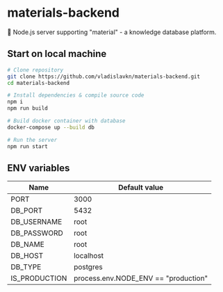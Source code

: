 # materials-backend
📝 Node.js server supporting "material" - a knowledge database platform.

## Start on local machine

```bash
# Clone repository
git clone https://github.com/vladislavkn/materials-backend.git
cd materials-backend
```
```bash
# Install dependencies & compile source code
npm i
npm run build
```
```bash
# Build docker container with database
docker-compose up --build db
```
```bash
# Run the server
npm run start
```

## ENV variables

| Name          | Default value                          |
|---------------|----------------------------------------|
| PORT          | 3000                                   |
| DB_PORT       | 5432                                   |
| DB_USERNAME   | root                                   |
| DB_PASSWORD   | root                                   |
| DB_NAME       | root                                   |
| DB_HOST       | localhost                              |
| DB_TYPE       | postgres                               |
| IS_PRODUCTION | process.env.NODE_ENV  ==  "production" |
